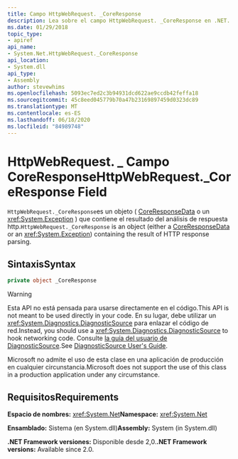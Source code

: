 ```yaml
---
title: Campo HttpWebRequest. _CoreResponse
description: Lea sobre el campo HttpWebRequest. _CoreResponse en .NET. Este campo es un objeto CoreResponseData o Exception que contiene el resultado del análisis de respuesta HTTP.
ms.date: 01/29/2018
topic_type:
- apiref
api_name:
- System.Net.HttpWebRequest._CoreResponse
api_location:
- System.dll
api_type:
- Assembly
author: stevewhims
ms.openlocfilehash: 5093ec7ed2c3b94931dcd622ae9ccdb42feffa18
ms.sourcegitcommit: 45c8eed045779b70a47b23169897459d0323dc89
ms.translationtype: MT
ms.contentlocale: es-ES
ms.lasthandoff: 06/18/2020
ms.locfileid: "84989748"
---
```

# <a name="httpwebrequest_coreresponse-field"></a><span data-ttu-id="0a91a-104">HttpWebRequest. \_ Campo CoreResponse</span><span class="sxs-lookup"><span data-stu-id="0a91a-104">HttpWebRequest.\_CoreResponse Field</span></span>

<span data-ttu-id="0a91a-105">`HttpWebRequest._CoreResponse`es un objeto ( [CoreResponseData](coreresponsedata.md) o un <xref:System.Exception> ) que contiene el resultado del análisis de respuesta http.</span><span class="sxs-lookup"><span data-stu-id="0a91a-105">`HttpWebRequest._CoreResponse` is an object (either a [CoreResponseData](coreresponsedata.md) or an <xref:System.Exception>) containing the result of HTTP response parsing.</span></span>

## <a name="syntax"></a><span data-ttu-id="0a91a-106">Sintaxis</span><span class="sxs-lookup"><span data-stu-id="0a91a-106">Syntax</span></span>
  
```csharp
private object _CoreResponse
```

> [!WARNING]
> <span data-ttu-id="0a91a-107">Esta API no está pensada para usarse directamente en el código.</span><span class="sxs-lookup"><span data-stu-id="0a91a-107">This API is not meant to be used directly in your code.</span></span> <span data-ttu-id="0a91a-108">En su lugar, debe utilizar un <xref:System.Diagnostics.DiagnosticSource> para enlazar el código de red.</span><span class="sxs-lookup"><span data-stu-id="0a91a-108">Instead, you should use a <xref:System.Diagnostics.DiagnosticSource> to hook networking code.</span></span> <span data-ttu-id="0a91a-109">Consulte [la guía del usuario de DiagnosticSource](https://github.com/dotnet/runtime/blob/master/src/libraries/System.Diagnostics.DiagnosticSource/src/DiagnosticSourceUsersGuide.md).</span><span class="sxs-lookup"><span data-stu-id="0a91a-109">See [DiagnosticSource User's Guide](https://github.com/dotnet/runtime/blob/master/src/libraries/System.Diagnostics.DiagnosticSource/src/DiagnosticSourceUsersGuide.md).</span></span>
>
> <span data-ttu-id="0a91a-110">Microsoft no admite el uso de esta clase en una aplicación de producción en cualquier circunstancia.</span><span class="sxs-lookup"><span data-stu-id="0a91a-110">Microsoft does not support the use of this class in a production application under any circumstance.</span></span>

## <a name="requirements"></a><span data-ttu-id="0a91a-111">Requisitos</span><span class="sxs-lookup"><span data-stu-id="0a91a-111">Requirements</span></span>

<span data-ttu-id="0a91a-112">**Espacio de nombres:** <xref:System.Net></span><span class="sxs-lookup"><span data-stu-id="0a91a-112">**Namespace:** <xref:System.Net></span></span>

<span data-ttu-id="0a91a-113">**Ensamblado:** Sistema (en System.dll)</span><span class="sxs-lookup"><span data-stu-id="0a91a-113">**Assembly:** System (in System.dll)</span></span>

<span data-ttu-id="0a91a-114">**.NET Framework versiones:** Disponible desde 2,0.</span><span class="sxs-lookup"><span data-stu-id="0a91a-114">**.NET Framework versions:** Available since 2.0.</span></span>
